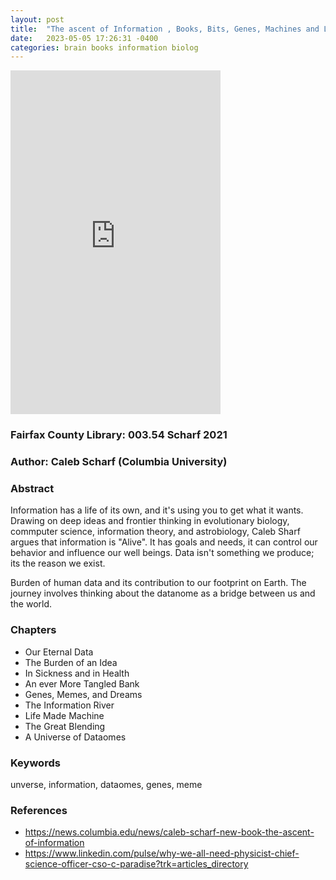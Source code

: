 ```yaml
---
layout: post
title:  "The ascent of Information , Books, Bits, Genes, Machines and Life's Unending Algoritthm"
date:   2023-05-05 17:26:31 -0400
categories: brain books information biolog
---
```


<iframe type="text/html" sandbox="allow-scripts allow-same-origin allow-popups" width="336" height="550" frameborder="0" allowfullscreen style="max-width:100%" src="https://m.media-amazon.com/images/I/51T-EsrfptL._SX329_BO1,204,203,200_.jpg" ></iframe>

### Fairfax County Library: 003.54 Scharf 2021
### Author: Caleb Scharf (Columbia University)

### Abstract
Information has a life of its own, and it's using you to get what it wants.  Drawing on deep ideas and frontier thinking in evolutionary biology, commputer science, information theory, and astrobiology, Caleb Sharf argues that information is "Alive". It has goals and needs, it can control our behavior and influence our well beings. Data isn't something we produce; its the reason we exist.

Burden of human data and its contribution to our footprint on Earth. 
The journey involves thinking about the datanome as a bridge between us and the world.
### Chapters
* Our Eternal Data
* The Burden of an Idea
* In Sickness and in Health
* An ever More Tangled Bank
* Genes, Memes, and Dreams
* The Information River
* Life Made Machine
* The Great Blending
* A Universe of Dataomes

### Keywords
unverse, information, dataomes, genes, meme

### References

*  https://news.columbia.edu/news/caleb-scharf-new-book-the-ascent-of-information
*  https://www.linkedin.com/pulse/why-we-all-need-physicist-chief-science-officer-cso-c-paradise?trk=articles_directory
